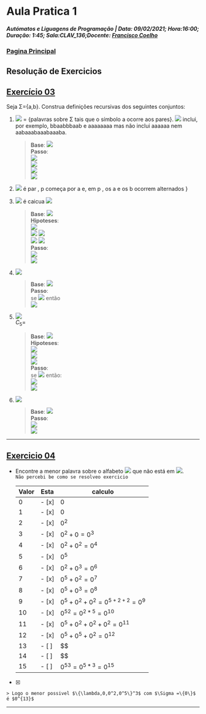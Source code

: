 # Aula Pratica 1  
##### *Autómatos e Liguagens de Programação* | **Data:** 09/02/2021; **Hora**:16:00; **Duração**: 1:45; **Sala**:CLAV_136;**Docente**: [Francisco Coelho](https://github.com/GBarradas/degreeStuff/blob/main/ALP/README.md#docentes)  
### [Pagina Principal](../README.md)
## Resolução de Exercicios
## [Exercício 03](https://home.uevora.pt/~fc/alp/01-palavras_linguagens_expressoes_regulares/01.90-exercicios.html#exerc%C3%ADcio-03)  
Seja Σ={a,b}. Construa definições recursivas dos seguintes conjuntos:

1. <img src="https://render.githubusercontent.com/render/math?math=\color{white}\large\C_1"> = {palavras sobre Σ tais que o símbolo a ocorre aos pares}. <img src="https://render.githubusercontent.com/render/math?math=\color{white}\large\C_1"> inclui, por exemplo, bbaabbbaab e aaaaaaaa mas não inclui aaaaaa nem aabaaabaaabaaaba.  
    > **Base**: <img src="https://render.githubusercontent.com/render/math?math=\color{white}\large\aa"><br>
    **Passo**:  
    <img src="https://render.githubusercontent.com/render/math?math=\color{white}\large\aap\in C_1"><br>
    <img src="https://render.githubusercontent.com/render/math?math=\color{white}\large\paa\in C_1"><br>
    <img src="https://render.githubusercontent.com/render/math?math=\color{white}\large\bp\in C_1"><br>
    <img src="https://render.githubusercontent.com/render/math?math=\color{white}\large\pb\in C_1"><br>

 
2. <img src="https://render.githubusercontent.com/render/math?math=\color{white}\large\C_2 = p \in \Sigma^* : |p|"> é par , p começa por a e, em p , os a e os b ocorrem alternados }
    > 
3.  <img src="https://render.githubusercontent.com/render/math?math=\color{white}\large\C_3 =\{p \in \Sigma^* "> é caicua  <img src="https://render.githubusercontent.com/render/math?math=\color{white}\large\ \}"><br>  
    > **Base**: <img src="https://render.githubusercontent.com/render/math?math=\color{white}\large\a, b"><br>
     **Hipoteses**:  
    <img src="https://render.githubusercontent.com/render/math?math=\color{green}\large\a, b"><br>
    <img src="https://render.githubusercontent.com/render/math?math=\color{green}\large\aa, bb,"> <img src="https://render.githubusercontent.com/render/math?math=\color{red}\large\ab, ba"><br>
    <img src="https://render.githubusercontent.com/render/math?math=\color{green}\large\aaa, bbb,aba,bab,"> <img src="https://render.githubusercontent.com/render/math?math=\color{red}\large\abb, baa,bba,aab"><br>
     **Passo**:  
     <img src="https://render.githubusercontent.com/render/math?math=\color{white}\large\apa\in C_3"><br>
     <img src="https://render.githubusercontent.com/render/math?math=\color{white}\large\bpb\in C_3"><br>  
4. <img src="https://render.githubusercontent.com/render/math?math=\color{white}\large\c_4=\{a^nb^n\in \Sigma^* : n>0\}"><br> 
    >    **Base**: <img src="https://render.githubusercontent.com/render/math?math=\color{white}\large\ab"><br>
    **Passo**:  
    se <img src="https://render.githubusercontent.com/render/math?math=\color{white}\large\p\in C_4"> então<br>
    <img src="https://render.githubusercontent.com/render/math?math=\color{white}\large\apb\in C_4"><br>
5. <img src="https://render.githubusercontent.com/render/math?math=\color{white}\large\C_5 =\{a^ib^j\in \Sigma^* : 0\le i\le j \}"><br>$C_5$=
    >    **Base**: <img src="https://render.githubusercontent.com/render/math?math=\color{white}\large\a, b"><br>
    >    **Hipoteses**:   
    > <img src="https://render.githubusercontent.com/render/math?math=\color{white}\large\bb"><br>
    > <img src="https://render.githubusercontent.com/render/math?math=\color{white}\large\abb"><br>
    > <img src="https://render.githubusercontent.com/render/math?math=\color{white}\large\abbb"><br>
    >   **Passo**:  
     se <img src="https://render.githubusercontent.com/render/math?math=\color{white}\large\p\in C_5"> então:<br>
    <img src="https://render.githubusercontent.com/render/math?math=\color{white}\large\pb\in C_5"><br>
    <img src="https://render.githubusercontent.com/render/math?math=\color{white}\large\apb\in C_5"><br>
6. <img src="https://render.githubusercontent.com/render/math?math=\color{white}\large\c_6=\{p\in\Sigma^*:|p|_a=|P|_b\}"><br>  
    > **Base**: <img src="https://render.githubusercontent.com/render/math?math=\color{white}\large\a, b"><br>
    **Passo**:  
    <img src="https://render.githubusercontent.com/render/math?math=\color{white}\large\apb\in C_6"><br>
    <img src="https://render.githubusercontent.com/render/math?math=\color{white}\large\bpa\in C_6"><br>
  
---
## [Exercicio 04](https://home.uevora.pt/~fc/alp/01-palavras_linguagens_expressoes_regulares/01.90-exercicios.html#exerc%C3%ADcio-04)  

- Encontre a menor palavra sobre o alfabeto <img src="https://render.githubusercontent.com/render/math?math=\color{white}\Sigma =\{0\}"> que não está em <img src="https://render.githubusercontent.com/render/math?math=\color{white}\{\lambda,0,0^2,0^5\}^3">.  
    `Não percebi be como se resolveo exercicio`


    |Valor|Esta|calculo|
    |-----|----|-------|
    |0    |- [x] |$0$|
    |1    |- [x] |$0$|
    |2    |- [x] |$0^2$|
    |3    |- [x] |$0^2+0=0^3$|
    |4    |- [x] |$0^2+0^2=0^4$|
    |5    |- [x] |$0^5$|
    |6    |- [x] |${0^2}+0^3=0^6$|
    |7    |- [x] |$0^5+0^2=0^7$|
    |8    |- [x] |$0^5+0^3=0^8$|
    |9    |- [x] |$0^5+0^2+0^2=0^{5+2+2}=0^9$|
    |10   |- [x] |${0^5}^2=0^{2*5}=0^{10}$|
    |11   |- [x] |$0^5+0^2+0^2+0^2=0^{11}$
    |12   |- [x] |$0^5+0^5+0^2=0^12$|
    |13   |- [ ] |$$|
    |14   |- [ ] |$$|
    |15   |- [ ] |${0^5}^3=0^{5*3}=0^{15}$|  
- [x]
     
    > Logo o menor possivel $\{\lambda,0,0^2,0^5\}^3$ com $\Sigma =\{0\}$
    é $0^{13}$  
---  

 

